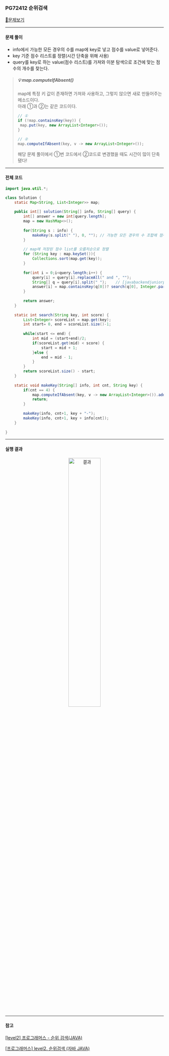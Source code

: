 ### PG72412 순위검색

[📁문제보기](https://school.programmers.co.kr/learn/courses/30/lessons/72412)

---

#### 문제 풀이

- info에서 가능한 모든 경우의 수를 map에 key로 넣고 점수를 value로 넣어준다.
- key 기준 점수 리스트를 정렬(시간 단축을 위해 사용)
- query를 key로 하는 value(점수 리스트)를 가져와 이분 탐색으로 조건에 맞는 점수의 개수를 찾는다.

> ##### 💡 map.computeIfAbsent()
>
> map에 특정 키 값이 존재하면 가져와 사용하고, 그렇지 않으면 새로 만들어주는 메소드이다.  
> 아래 ①과 ②는 같은 코드이다.
>
> ```java
> // ①
> if (!map.containsKey(key)) {
>  map.put(key, new ArrayList<Integer>());
> }
> 
> // ②
> map.computeIfAbsent(key, v -> new ArrayList<Integer>());
> ```
>
> 해당 문제 풀이에서 ①번 코드에서 ②코드로 변경했을 때도 시간이 많이 단축 됐다!

---

#### 전체 코드

```java
import java.util.*;

class Solution {
    static Map<String, List<Integer>> map;
    
    public int[] solution(String[] info, String[] query) {
        int[] answer = new int[query.length];
        map = new HashMap<>();
        
        for(String s : info) {
	        makeKey(s.split(" "), 0, ""); // 가능한 모든 경우의 수 조합에 점수 넣기
        }  
        
        // map에 저장된 점수 list를 오름차순으로 정렬
        for (String key : map.keySet()){
            Collections.sort(map.get(key));
        }
            
        for(int i = 0;i<query.length;i++) {
        	query[i] = query[i].replaceAll(" and ", "");
        	String[] q = query[i].split(" ");    // [javabackendjuniorpizza, 100] 형식
            answer[i] = map.containsKey(q[0])? search(q[0], Integer.parseInt(q[1])) : 0;
        }
        
        return answer;
    }
    
    static int search(String key, int score) {
		List<Integer> scoreList = map.get(key); 
		int start= 0, end = scoreList.size()-1;
        
		while(start <= end) {
			int mid = (start+end)/2;
			if(scoreList.get(mid) < score) {
				start = mid + 1;	
			}else {
				end = mid - 1;
			}
		}
		return scoreList.size() - start;
	}
    
    static void makeKey(String[] info, int cnt, String key) {
	    if(cnt == 4) {
            map.computeIfAbsent(key, v -> new ArrayList<Integer>()).add(Integer.parseInt(info[4]));
	    	return;
	    }
	
	    makeKey(info, cnt+1, key + "-");
	    makeKey(info, cnt+1, key + info[cnt]);
    }
    
}
```

---


#### 실행 결과

<div align="center">
<img src="https://github.com/NewSainTurtle/NewSainTurtleAlgo2/assets/83412032/c6ccd9ec-c11d-43f2-9a10-b937e1d0864b" alt="결과" width="45%"/>
</div>


---

#### 참고

[[level2] 프로그래머스 - 순위 검색(JAVA)](https://jisunshine.tistory.com/153)

[[프로그래머스] level2. 순위검색 (자바 JAVA)](https://ilmiodiario.tistory.com/116)

